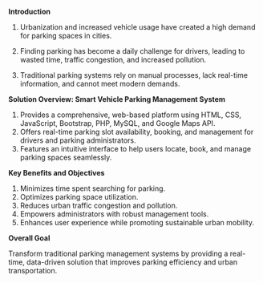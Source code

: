 **Introduction**

1. Urbanization and increased vehicle usage have created a high demand for parking spaces in cities.

2. Finding parking has become a daily challenge for drivers, leading to wasted time, traffic congestion, and increased pollution.

3. Traditional parking systems rely on manual processes, lack real-time information, and cannot meet modern demands.

**Solution Overview: Smart Vehicle Parking Management System**

1. Provides a comprehensive, web-based platform using HTML, CSS, JavaScript, Bootstrap, PHP, MySQL, and Google Maps API.
2. Offers real-time parking slot availability, booking, and management for drivers and parking administrators.
3. Features an intuitive interface to help users locate, book, and manage parking spaces seamlessly.
   
**Key Benefits and Objectives**

1. Minimizes time spent searching for parking.
2. Optimizes parking space utilization.
3. Reduces urban traffic congestion and pollution.
4. Empowers administrators with robust management tools.
5. Enhances user experience while promoting sustainable urban mobility.

**Overall Goal**

Transform traditional parking management systems by providing a real-time, data-driven solution that improves parking efficiency and urban transportation.
